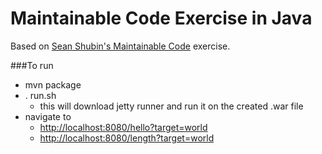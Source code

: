 # Maintainable Code Exercise in Java
Based on [Sean Shubin's Maintainable Code](https://github.com/SeanShubin/hello-web) exercise.

###To run
- mvn package
- . run.sh
    - this will download jetty runner and run it on the created .war file
- navigate to
    - [http://localhost:8080/hello?target=world](http://localhost:8080/length?target=world)
    - [http://localhost:8080/length?target=world](http://localhost:8080/length?target=world)

